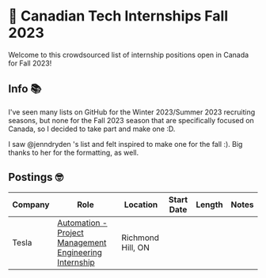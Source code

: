 # 👋 Canadian Tech Internships Fall 2023
Welcome to this crowdsourced list of internship positions open in Canada for Fall 2023!

## Info 📚

I've seen many lists on GitHub for the Winter 2023/Summer 2023 recruiting seasons, but none for the Fall 2023 season that are specifically focused on Canada, so I decided to take part and make one :D.

I saw @jenndryden 's list and felt inspired to make one for the fall :). Big thanks to her for the formatting, as well.

## Postings 🤓 
| Company | Role | Location | Start Date | Length | Notes                                                                                                     |
| ------------------------- | --------------------------------------------------------------------------------------------------------------------------------------------------------------------------------------------------------------------------------------------------- | ------------------------------------------------------------------------------------------------------------ | -------------- | -------------- | --------------------------------------------------------------------------------------------------------- |
| Tesla | [Automation - Project Management Engineering Internship](https://www.tesla.com/en_CA/careers/search/job/-tesla-toronto-automation-project-management-engineering-internship-fall-2023-173128) | Richmond Hill, ON | | |                                                                  
